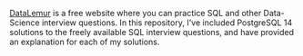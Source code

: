 [DataLemur](https://datalemur.com/) is a free website where you can practice SQL and other Data-Science interview questions. In this repository, I've included PostgreSQL 14 solutions to the freely available SQL interview questions, and have provided an explanation for each of my solutions.